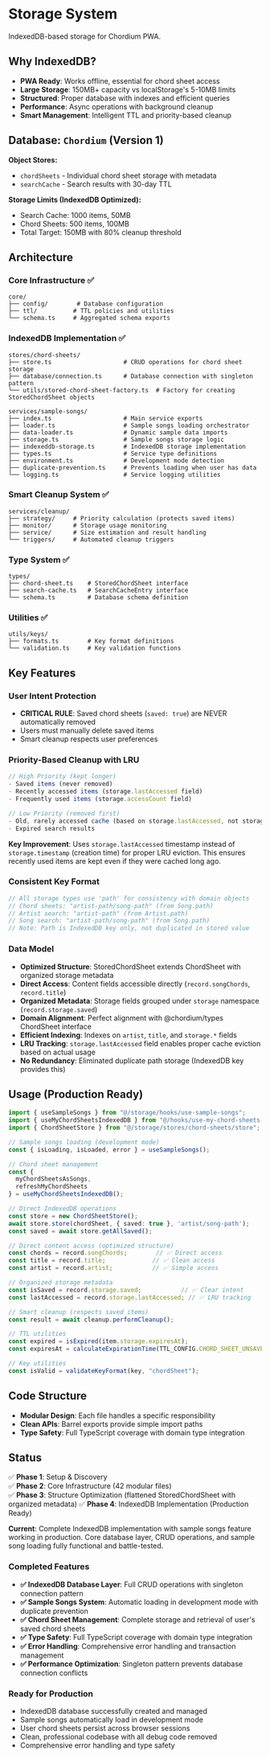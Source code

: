# Storage System

IndexedDB-based storage for Chordium PWA.

## Why IndexedDB?

- **PWA Ready**: Works offline, essential for chord sheet access
- **Large Storage**: 150MB+ capacity vs localStorage's 5-10MB limits
- **Structured**: Proper database with indexes and efficient queries
- **Performance**: Async operations with background cleanup
- **Smart Management**: Intelligent TTL and priority-based cleanup

## Database: `Chordium` (Version 1)

**Object Stores:**

- `chordSheets` - Individual chord sheet storage with metadata
- `searchCache` - Search results with 30-day TTL

**Storage Limits (IndexedDB Optimized):**

- Search Cache: 1000 items, 50MB
- Chord Sheets: 500 items, 100MB
- Total Target: 150MB with 80% cleanup threshold

## Architecture

### Core Infrastructure ✅

```text
core/
├── config/        # Database configuration
├── ttl/          # TTL policies and utilities
└── schema.ts     # Aggregated schema exports
```

### IndexedDB Implementation ✅

```text
stores/chord-sheets/
├── store.ts                    # CRUD operations for chord sheet storage
├── database/connection.ts      # Database connection with singleton pattern
└── utils/stored-chord-sheet-factory.ts  # Factory for creating StoredChordSheet objects

services/sample-songs/
├── index.ts                    # Main service exports
├── loader.ts                   # Sample songs loading orchestrator
├── data-loader.ts              # Dynamic sample data imports
├── storage.ts                  # Sample songs storage logic
├── indexeddb-storage.ts        # IndexedDB storage implementation
├── types.ts                    # Service type definitions
├── environment.ts              # Development mode detection
├── duplicate-prevention.ts     # Prevents loading when user has data
└── logging.ts                  # Service logging utilities
```

### Smart Cleanup System ✅

```text
services/cleanup/
├── strategy/     # Priority calculation (protects saved items)
├── monitor/      # Storage usage monitoring
├── service/      # Size estimation and result handling
└── triggers/     # Automated cleanup triggers
```

### Type System ✅

```text
types/
├── chord-sheet.ts    # StoredChordSheet interface
├── search-cache.ts   # SearchCacheEntry interface  
└── schema.ts         # Database schema definition
```

### Utilities ✅

```text
utils/keys/
├── formats.ts        # Key format definitions
└── validation.ts     # Key validation functions
```

## Key Features

### **User Intent Protection**

- **CRITICAL RULE**: Saved chord sheets (`saved: true`) are NEVER automatically removed
- Users must manually delete saved items
- Smart cleanup respects user preferences

### **Priority-Based Cleanup with LRU**

```typescript
// High Priority (kept longer)
- Saved items (never removed)
- Recently accessed items (storage.lastAccessed field)
- Frequently used items (storage.accessCount field)

// Low Priority (removed first)  
- Old, rarely accessed cache (based on storage.lastAccessed, not storage.timestamp)
- Expired search results
```

**Key Improvement**: Uses `storage.lastAccessed` timestamp instead of `storage.timestamp` (creation time) for proper LRU eviction. This ensures recently used items are kept even if they were cached long ago.

### **Consistent Key Format**

```typescript
// All storage types use 'path' for consistency with domain objects
// Chord sheets: "artist-path/song-path" (from Song.path)
// Artist search: "artist-path" (from Artist.path)  
// Song search: "artist-path/song-path" (from Song.path)
// Note: Path is IndexedDB key only, not duplicated in stored value
```

### **Data Model**

- **Optimized Structure**: StoredChordSheet extends ChordSheet with organized storage metadata
- **Direct Access**: Content fields accessible directly (`record.songChords`, `record.title`)
- **Organized Metadata**: Storage fields grouped under `storage` namespace (`record.storage.saved`)
- **Domain Alignment**: Perfect alignment with @chordium/types ChordSheet interface
- **Efficient Indexing**: Indexes on `artist`, `title`, and `storage.*` fields
- **LRU Tracking**: `storage.lastAccessed` field enables proper cache eviction based on actual usage
- **No Redundancy**: Eliminated duplicate path storage (IndexedDB key provides this)

## Usage (Production Ready)

```typescript
import { useSampleSongs } from "@/storage/hooks/use-sample-songs";
import { useMyChordSheetsIndexedDB } from "@/hooks/use-my-chord-sheets-indexeddb";
import { ChordSheetStore } from "@/storage/stores/chord-sheets/store";

// Sample songs loading (development mode)
const { isLoading, isLoaded, error } = useSampleSongs();

// Chord sheet management
const { 
  myChordSheetsAsSongs, 
  refreshMyChordSheets 
} = useMyChordSheetsIndexedDB();

// Direct IndexedDB operations
const store = new ChordSheetStore();
await store.store(chordSheet, { saved: true }, 'artist/song-path');
const saved = await store.getAllSaved();

// Direct content access (optimized structure)
const chords = record.songChords;        // ✅ Direct access
const title = record.title;             // ✅ Clean access  
const artist = record.artist;           // ✅ Simple access

// Organized storage metadata
const isSaved = record.storage.saved;           // ✅ Clear intent
const lastAccessed = record.storage.lastAccessed; // ✅ LRU tracking

// Smart cleanup (respects saved items)
const result = await cleanup.performCleanup();

// TTL utilities
const expired = isExpired(item.storage.expiresAt);
const expiresAt = calculateExpirationTime(TTL_CONFIG.CHORD_SHEET_UNSAVED);

// Key utilities
const isValid = validateKeyFormat(key, "chordSheet");
```

## Code Structure

- **Modular Design**: Each file handles a specific responsibility
- **Clean APIs**: Barrel exports provide simple import paths
- **Type Safety**: Full TypeScript coverage with domain type integration

## Status

✅ **Phase 1**: Setup & Discovery  
✅ **Phase 2**: Core Infrastructure (42 modular files)  
✅ **Phase 3**: Structure Optimization (flattened StoredChordSheet with organized metadata)
✅ **Phase 4**: IndexedDB Implementation (Production Ready)

**Current**: Complete IndexedDB implementation with sample songs feature working in production. Core database layer, CRUD operations, and sample song loading fully functional and battle-tested.

### Completed Features

- **✅ IndexedDB Database Layer**: Full CRUD operations with singleton connection pattern
- **✅ Sample Songs System**: Automatic loading in development mode with duplicate prevention  
- **✅ Chord Sheet Management**: Complete storage and retrieval of user's saved chord sheets
- **✅ Type Safety**: Full TypeScript coverage with domain type integration
- **✅ Error Handling**: Comprehensive error handling and transaction management
- **✅ Performance Optimization**: Singleton pattern prevents database connection conflicts

### Ready for Production

- IndexedDB database successfully created and managed
- Sample songs automatically load in development mode
- User chord sheets persist across browser sessions
- Clean, professional codebase with all debug code removed
- Comprehensive error handling and type safety

